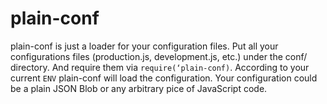 # plain-conf
plain-conf is just a loader for your configuration files. Put all your configurations files (production.js, development.js, etc.) under the conf/ directory. And require them via `require(‘plain-conf)`. According to your current `ENV` plain-conf will load the configuration. Your configuration could be a plain JSON Blob or any arbitrary pice of JavaScript code. 
